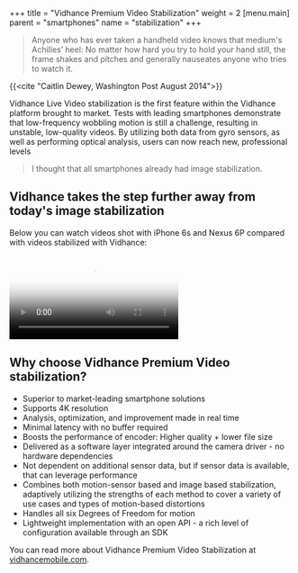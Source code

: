 +++
title = "Vidhance Premium Video Stabilization"
weight = 2
[menu.main]
parent = "smartphones"
name = "stabilization"
+++

>Anyone who has ever taken a handheld video knows that medium's Achilles’ heel: No matter how hard you try to hold your hand still, the frame shakes and pitches and generally nauseates anyone who tries to watch it.

{{<cite "Caitlin Dewey, Washington Post August 2014">}} 
<br>

Vidhance Live Video stabilization is the first feature within the Vidhance platform brought to market. Tests with leading smartphones demonstrate that low-frequency wobbling motion is still a challenge, resulting in unstable, low-quality videos. By utilizing both data from gyro sensors, as well as performing optical analysis, users can now reach new, professional levels

>I thought that all smartphones already had image stabilization.
 
## Vidhance takes the step further away from today's image stabilization

Below you can watch videos shot with iPhone 6s and Nexus 6P compared with videos stabilized with Vidhance:

<video poster="film_stabilization.png" controls>
	<source src="film_stabilization_720.mp4" type="video/mp4">
	<source src="web_orig_iphone_vidh_720.mp4" type="video/webm">
	Your browser does not support the video tag.
</video>

<!-- {{<img src="Unintended motion.png" class="float-right half-width">}}
-->

## Why choose Vidhance Premium Video stabilization?
* Superior to market-leading smartphone solutions
* Supports 4K resolution
* Analysis, optimization, and improvement made in real time
* Minimal latency with no buffer required 
* Boosts the performance of encoder: Higher quality + lower file size
* Delivered as a software layer integrated around the camera driver - no hardware dependencies
* Not dependent on additional sensor data, but if sensor data is available, that can leverage performance 
* Combines both motion-sensor based and image based stabilization, adaptively utilizing the strengths of each method to cover a variety of use cases and types of motion-based distortions
* Handles all six Degrees of Freedom for motion
* Lightweight implementation with an open API - a rich level of configuration available through an SDK


You can read more about Vidhance Premium Video Stabilization at [vidhancemobile.com](http://vidhancemobile.com).
